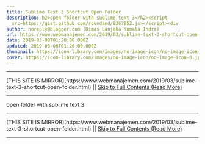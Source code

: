 ```yaml
---
title: Sublime Text 3 Shortcut Open Folder
description: h2>open folder with sublime text 3</h2><script
  src=https://gist.github.com/roundand/9367852.js></script><div
author: noreply@blogger.com (Dimas Lanjaka Kumala Indra)
url: https://www.webmanajemen.com/2019/03/sublime-text-3-shortcut-open-folder.html
date: 2019-03-08T01:20:00.000Z
updated: 2019-03-08T01:20:00.000Z
thumbnail: https://icon-library.com/images/no-image-icon/no-image-icon-0.jpg
cover: https://icon-library.com/images/no-image-icon/no-image-icon-0.jpg
---
```


<hr/> [THIS SITE IS MIRROR](https://www.webmanajemen.com/2019/03/sublime-text-3-shortcut-open-folder.html) || <a href="https://www.webmanajemen.com/2019/03/sublime-text-3-shortcut-open-folder.html" rel="follow" class="button" id="read-more">Skip to Full Contents (Read More)</a> <hr/> open folder with sublime text 3 <hr/> [THIS SITE IS MIRROR](https://www.webmanajemen.com/2019/03/sublime-text-3-shortcut-open-folder.html) || <a href="https://www.webmanajemen.com/2019/03/sublime-text-3-shortcut-open-folder.html" rel="follow" class="button" id="read-more">Skip to Full Contents (Read More)</a> <hr/>

<script>
    if (location.host.includes('dimaslanjaka12')) {
      location.replace('https://www.webmanajemen.com/2019/03/sublime-text-3-shortcut-open-folder.html');
    }
  </script>